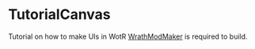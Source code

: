 # TutorialCanvas
 Tutorial on how to make UIs in WotR
 [WrathModMaker](https://github.com/cabarius/WrathModMaker) is required to build.
